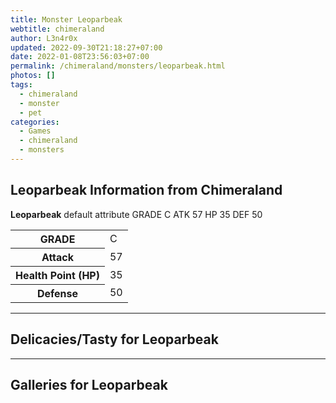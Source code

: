 ```yaml
---
title: Monster Leoparbeak
webtitle: chimeraland
author: L3n4r0x
updated: 2022-09-30T21:18:27+07:00
date: 2022-01-08T23:56:03+07:00
permalink: /chimeraland/monsters/leoparbeak.html
photos: []
tags:
  - chimeraland
  - monster
  - pet
categories:
  - Games
  - chimeraland
  - monsters
---
```


<section id="bootstrap-wrapper"><link rel="stylesheet" href="https://rawcdn.githack.com/dimaslanjaka/Web-Manajemen/0c3b5aa1813bd4abcd2c11bf3e37928b15c28664/css/bootstrap-5-3-0-alpha3-wrapper.css"/><h2 id="attribute">Leoparbeak Information from Chimeraland</h2><p><b>Leoparbeak</b> default attribute GRADE C ATK 57 HP 35 DEF 50<table><tr><th>GRADE</th><td>C</td></tr><tr><th>Attack</th><td>57</td></tr><tr><th>Health Point (HP)</th><td>35</td></tr><tr><th>Defense</th><td>50</td></tr></table></p><hr/><h2 id="delicacies">Delicacies/Tasty for Leoparbeak</h2><div class="bg-dark text-light"></div><hr/><div id="gallery"><h2>Galleries for Leoparbeak</h2><div class="row"></div></div></section>